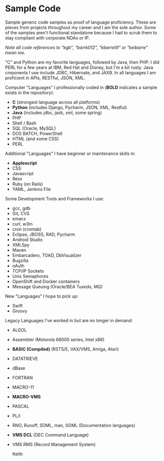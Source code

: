 # Sample Code

Sample generic code samples as proof of language proficiency.
These are pieces from projects throughout my career and I am the sole author.
Some of the samples aren't functional standalone because I had to scrub them
to stay compliant with corporate NDAs or IP.

*Note all code references to "kgb", "barrk012", "kbarret9" or "keibarre" mean me.*

"C" and Python are my favorite languages, followed by Java, then PHP. I
did PERL for a few years at IBM, Red Hat and Disney, but I'm a bit rusty. Java cmponents I use include JDBC, Hibernate, and JAXB. In all languages I am proficient in APIs, RESTful, JSON, XML.

Computer "Languages" I professionally coded in (**BOLD** indicates a sample
exists in the repository):
- **C** (strongest language across all platforms)
- **Python** (includes Django, Pycharm, JSON, XML, Restful)
- **Java** (includes jdbc, jaxb, xml, some spring)
- PHP
- Shell / Bash
- SQL (Oracle, MySQL)
- DOS BATCH, PowerShell
- HTML (and some CSS)
- PERL

Additional "Languages" I have beginner or maintenance skills in:
- **Applescript**
- CSS
- Javascript
- Rexx
- Ruby (on Rails)
- YAML, Jenkins File

Some Development Tools and Frameworks I use:
- gcc, gdb
- Git, CVS
- emacs
- curl, w3m
- cron (crontab)
- Eclipse, JBOSS, RAD, Pycharm
- Android Studio
- XMLSpy
- Maven
- Embarcadero, TOAD, DbVisualizer
- Bugzilla
- oAuth
- TCP/IP Sockets
- Unix Semaphores
- OpenShift and Docker containers
- Message Queuing (Oracle/BEA Tuxedo, MQ)

New "Languages" I hope to pick up:
- Swift
- Groovy

Legacy Languages I've worked in but are no longer in demand:
- ALGOL
- Assembler (Motorola 68000 series, Intel x86)
- **BASIC (Compiled)** (RSTS/E, VAX/VMS, Amiga, Atari)
- DATATRIEVE
- dBase
- FORTRAN
- MACRO-11
- **MACRO-VMS**
- PASCAL
- PL/I
- RNO, Runoff, SDML, man, SGML (Documentation languages)
- **VMS DCL** (DEC Command Language)
- VMS RMS (Record Management System)

	Keith
